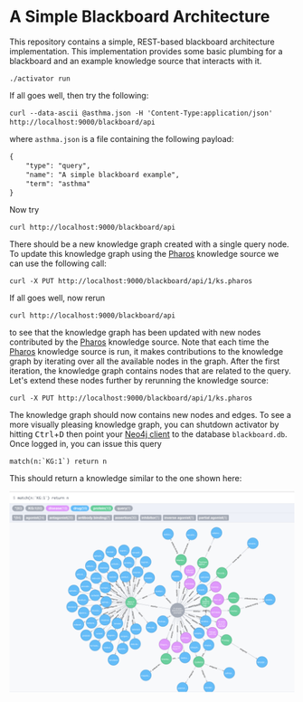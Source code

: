 A Simple Blackboard Architecture
================================

This repository contains a simple, REST-based blackboard architecture
implementation. This implementation provides some basic plumbing for a
blackboard and an example knowledge source that interacts with it. 

```
./activator run
```

If all goes well, then try the following:

```
curl --data-ascii @asthma.json -H 'Content-Type:application/json' http://localhost:9000/blackboard/api
```

where ```asthma.json``` is a file containing the following payload:

```
{
    "type": "query",
    "name": "A simple blackboard example",
    "term": "asthma"
}
```

Now try

```
curl http://localhost:9000/blackboard/api
```

There should be a new knowledge graph created with a single query node. To
update this knowledge graph using the [Pharos](https://pharos.nih.gov)
knowledge source we can use the following call:

```
curl -X PUT http://localhost:9000/blackboard/api/1/ks.pharos
```

If all goes well, now rerun

```
curl http://localhost:9000/blackboard/api
```

to see that the knowledge graph has been updated with new nodes contributed by
the [Pharos](https://pharos.nih.gov) knowledge source. Note that each
time the [Pharos](https://pharos.nih.gov) knowledge source is run, it makes
contributions to the knowledge graph by iterating over all the available
nodes in the graph. After the first iteration, the knowledge graph contains
nodes that are related to the query. Let's extend these nodes further
by rerunning the knowledge source:

```
curl -X PUT http://localhost:9000/blackboard/api/1/ks.pharos
```

The knowledge graph should now contains new nodes and edges. To see a
more visually pleasing knowledge graph, you can shutdown
activator by hitting <kbd>Ctrl</kbd>+<kbd>D</kbd> then point your
[Neo4j client](https://neo4j.com/download/community-edition/) to the
database `blackboard.db`. Once logged in, you can issue this query

```
match(n:`KG:1`) return n
```

This should return a knowledge similar to the one shown here:

![Asthma Knowledge Graph](asthma1.png)

